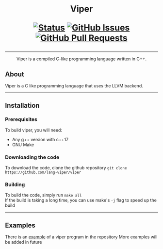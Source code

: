 <h1 align="center">
Viper

[![Status](https://img.shields.io/badge/status-active-success.svg)]() [![GitHub Issues](https://img.shields.io/github/issues/solar-mist/viper.svg)](https://github.com/solar-mist/viper/issues) [![GitHub Pull Requests](https://img.shields.io/github/issues-pr/solar-mist/viper.svg)](https://github.com/solar-mist/viper/pulls)
</h1>

---

<p align="center">
  Viper is a compiled C-like programming language written in C++.
</p>

## About
Viper is a C like programming language that uses the LLVM backend.

---

## Installation
### Prerequisites
To build viper, you will need:
* Any g++ version with c++17
* GNU Make
### Downloading the code
To download the code, clone the github repository `git clone https://github.com/lang-viper/viper`
### Building
To build the code, simply run `make all`
<br>
If the build is taking a long time, you can use make's `-j` flag to speed up the build

---

## Examples
There is an [example](example.vip) of a viper program in the repository
More examples will be added in future
